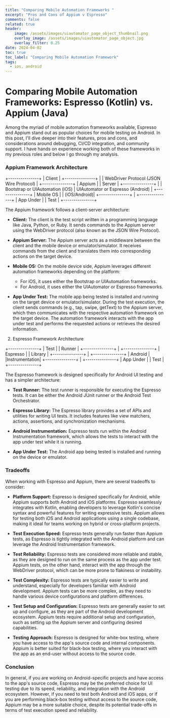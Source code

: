 ```yaml
---
title: "Comparing Mobile Automation Frameworks "
excerpt: "Pros and Cons of Appium v Espresso"
comments: false
related: true
header:
    image: /assets/images/uiautomator_page_object_thumbnail.png
    overlay_image: /assets/images/uiautomator_page_object.jpg
    overlay_filter: 0.25
date: 2024-04-02
toc: true
toc_label: "Comparing Mobile Automation Framework"
tags:
  - ios, android
---
```

# Comparing Mobile Automation Frameworks: Espresso (Kotlin) vs. Appium (Java)

Among the myriad of mobile automation frameworks available, Espresso and Appium stand out as popular choices for mobile testing on Android. In this post, I'll dive deeper into their features, pros and cons, and considerations around debugging, CI/CD integration, and community support. I have hands on experience working both of these frameworks in my previous roles and below I go through my analysis. 


### Appium Framework Architecture

+---------------+
|    Client     |
+---------------+
        |
        | WebDriver Protocol (JSON Wire Protocol)
        |
+---------------+
|   Appium      |
|   Server      |
+---------------+
        |
        | Bootstrap or UIAutomation (iOS)
        | UIAutomator or Espresso (Android)
        |
+---------------+
|   Mobile OS   |
|  (iOS/Android)|
+---------------+
        |
+---------------+
|   App Under   |
|     Test      |
+---------------+

The Appium framework follows a client-server architecture:

- **Client:** The client is the test script written in a programming language like Java, Python, or Ruby. It sends commands to the Appium server using the WebDriver protocol (also known as the JSON Wire Protocol).

- **Appium Server:** The Appium server acts as a middleware between the client and the mobile device or emulator/simulator. It receives commands from the client and translates them into corresponding actions on the target device.

- **Mobile OS:** On the mobile device side, Appium leverages different automation frameworks depending on the platform:

    - For iOS, it uses either the Bootstrap or UIAutomation frameworks.
    - For Android, it uses either the UIAutomator or Espresso frameworks.

- **App Under Test:** The mobile app being tested is installed and running on the target device or emulator/simulator.
During the test execution, the client sends commands (e.g., tap, swipe, getText) to the Appium server, which then communicates with the respective automation framework on the target device. The automation framework interacts with the app under test and performs the requested actions or retrieves the desired information.


2. Espresso Framework Architecture

+---------------+
|     Test      |
|    Runner     |
+---------------+
        |
+---------------+
|   Espresso    |
|    Library    |
+---------------+
        |
+---------------+
|   Android     |
|Instrumentation|
+---------------+
        |
+---------------+
|   App Under   |
|     Test      |
+---------------+

The Espresso framework is designed specifically for Android UI testing and has a simpler architecture:

- **Test Runner:** The test runner is responsible for executing the Espresso tests. It can be either the Android JUnit runner or the Android Test Orchestrator.

- **Espresso Library:** The Espresso library provides a set of APIs and utilities for writing UI tests. It includes features like view matchers, actions, assertions, and synchronization mechanisms.

- **Android Instrumentation:** Espresso tests run within the Android Instrumentation framework, which allows the tests to interact with the app under test while it is running.

- **App Under Test:** The Android app being tested is installed and running on the device or emulator.

### Tradeoffs

When working with Espresso and Appium, there are several tradeoffs to consider:

- **Platform Support:** Espresso is designed specifically for Android, while Appium supports both Android and iOS platforms. Espresso seamlessly integrates with Kotlin, enabling developers to leverage Kotlin's concise syntax and powerful features for writing expressive tests. Appium allows for testing both iOS and Android applications using a single codebase, making it ideal for teams working on hybrid or cross-platform projects.

- **Test Execution Speed:**  Espresso tests generally run faster than Appium tests, as Espresso is tightly integrated with the Android platform and can leverage the Android Instrumentation framework.

- **Test Reliability:** Espresso tests are considered more reliable and stable, as they are designed to run on the same process as the app under test. Appium tests, on the other hand, interact with the app through the WebDriver protocol, which can be more prone to flakiness or instability.

- **Test Complexity:** Espresso tests are typically easier to write and understand, especially for developers familiar with Android development. Appium tests can be more complex, as they need to handle various device configurations and platform differences.

- **Test Setup and Configuration:** Espresso tests are generally easier to set up and configure, as they are part of the Android development ecosystem. Appium tests require additional setup and configuration, such as setting up the Appium server and configuring desired capabilities.

- **Testing Approach:** Espresso is designed for white-box testing, where you have access to the app's source code and internal components. Appium is better suited for black-box testing, where you interact with the app as an end-user without access to the source code.

### Conclusion

In general, if you are working on Android-specific projects and have access to the app's source code, Espresso may be the preferred choice for UI testing due to its speed, reliability, and integration with the Android ecosystem. However, if you need to test both Android and iOS apps, or if you are performing black-box testing without access to the source code, Appium may be a more suitable choice, despite its potential trade-offs in terms of test execution speed and reliability.